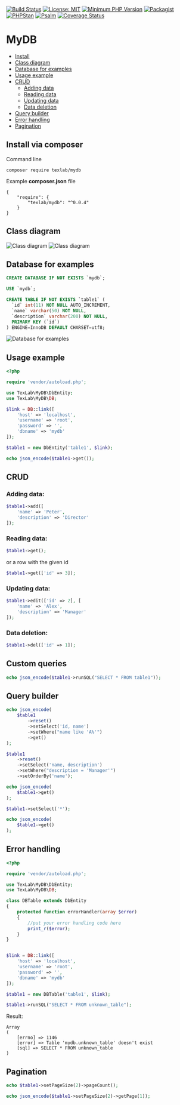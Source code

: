 [![Build Status](https://travis-ci.com/andy-aa/mydb.svg?branch=master)](https://travis-ci.com/andy-aa/mydb)
[![License: MIT](https://img.shields.io/badge/License-MIT-brightgreen.svg?style=flat-square)](https://opensource.org/licenses/MIT)
[![Minimum PHP Version](https://img.shields.io/badge/php-%3E%3D%207.2-8892BF.svg?style=flat-square)](https://php.net/)
[![Packagist](https://img.shields.io/packagist/vpre/texlab/mydb.svg?style=flat-square)](https://packagist.org/packages/texlab/mydb)
[![PHPStan](https://img.shields.io/badge/PHPStan-level%208-brightgreen.svg?style=flat-square)](https://phpstan.org/)
[![Psalm](https://img.shields.io/badge/Psalm-Level%207-brightgreen.svg?style=flat-square)](https://psalm.dev/) 
[![Coverage Status](https://img.shields.io/coveralls/github/andy-aa/mydb/master.svg?style=flat-square)](https://coveralls.io/github/andy-aa/mydb?branch=master)

# MyDB

- [Install](#install-via-composer)
- [Class diagram](#class-diagram)
- [Database for examples](#database-for-examples)
- [Usage example](#usage-example)
- [CRUD](#crud)
    - [Adding data](#adding-data)
    - [Reading data](#reading-data)
    - [Updating data](#updating-data)
    - [Data deletion](#data-deletion)
- [Query builder](#query-builder)
- [Error handling](#error-handling)
- [Pagination](#pagination)



## Install via composer

Command line
```
composer require texlab/mydb
```
Example **composer.json** file
```
{
    "require": {
        "texlab/mydb": "^0.0.4"
    }
}
```

## Class diagram
![Class diagram](https://user-images.githubusercontent.com/46691193/73173964-abc3a380-4117-11ea-99b1-9424892a2fcd.png)
![Class diagram](https://user-images.githubusercontent.com/46691193/73174260-5b991100-4118-11ea-8fff-eab60f969af9.png)

## Database for examples
```sql
CREATE DATABASE IF NOT EXISTS `mydb`;

USE `mydb`;

CREATE TABLE IF NOT EXISTS `table1` (
  `id` int(11) NOT NULL AUTO_INCREMENT,
  `name` varchar(50) NOT NULL,
  `description` varchar(200) NOT NULL,
  PRIMARY KEY (`id`)
) ENGINE=InnoDB DEFAULT CHARSET=utf8;
```

![Database for examples](https://user-images.githubusercontent.com/46691193/73180546-8b4f1580-4126-11ea-85c8-e75731668e7a.png)

## Usage example

```php
<?php

require 'vendor/autoload.php';

use TexLab\MyDB\DbEntity;
use TexLab\MyDB\DB;

$link = DB::link([
    'host' => 'localhost',
    'username' => 'root',
    'password' => '',
    'dbname' => 'mydb'
]);

$table1 = new DbEntity('table1', $link);

echo json_encode($table1->get());
```

## CRUD
### Adding data:
```php
$table1->add([
    'name' => 'Peter',
    'description' => 'Director'
]);
```

### Reading data:
```php
$table1->get();
```
or a row with the given id

```php
$table1->get(['id' => 3]);
```

### Updating data:
```php
$table1->edit(['id' => 2], [
    'name' => 'Alex',
    'description' => 'Manager'
]);
```

### Data deletion:
```php
$table1->del(['id' => 1]);
```
## Custom queries

```php
echo json_encode($table1->runSQL("SELECT * FROM table1"));
```
## Query builder

```php
echo json_encode(
    $table1
        ->reset()
        ->setSelect('id, name')
        ->setWhere("name like 'A%'")
        ->get()
);
```

```php
$table1
    ->reset()
    ->setSelect('name, description')
    ->setWhere("description = 'Manager'")
    ->setOrderBy('name');

echo json_encode(
    $table1->get()
);

$table1->setSelect('*');

echo json_encode(
    $table1->get()
);
```
## Error handling

```php
<?php

require 'vendor/autoload.php';

use TexLab\MyDB\DbEntity;
use TexLab\MyDB\DB;

class DBTable extends DbEntity
{
    protected function errorHandler(array $error)
    {
        //put your error handling code here
        print_r($error);
    }
}


$link = DB::link([
    'host' => 'localhost',
    'username' => 'root',
    'password' => '',
    'dbname' => 'mydb'
]);

$table1 = new DBTable('table1', $link);

$table1->runSQL("SELECT * FROM unknown_table");
```
Result:
```
Array
(
    [errno] => 1146
    [error] => Table 'mydb.unknown_table' doesn't exist
    [sql] => SELECT * FROM unknown_table
)
```
## Pagination

```php
echo $table1->setPageSize(2)->pageCount();
```

```php
echo json_encode($table1->setPageSize(2)->getPage(1));
```




